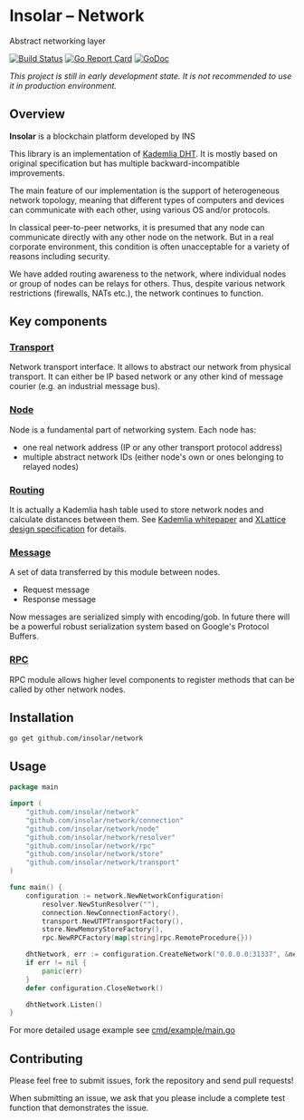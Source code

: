 Insolar – Network
===============
Abstract networking layer

[![Build Status](https://travis-ci.org/insolar/network.svg?branch=master)](https://travis-ci.org/insolar/network)
[![Go Report Card](https://goreportcard.com/badge/github.com/insolar/network)](https://goreportcard.com/report/github.com/insolar/network)
[![GoDoc](https://godoc.org/github.com/insolar/network?status.svg)](https://godoc.org/github.com/insolar/network)

_This project is still in early development state.
It is not recommended to use it in production environment._

Overview
--------
**Insolar** is a blockchain platform developed by INS

This library is an implementation of [Kademlia DHT](https://en.wikipedia.org/wiki/Kademlia).
It is mostly based on original specification but has multiple backward-incompatible improvements.

The main feature of our implementation is the support of heterogeneous network topology,
meaning that different types of computers and devices can communicate with each other,
using various OS and/or protocols. 

In classical peer-to-peer networks, it is presumed that any node can communicate directly
with any other node on the network. But in a real corporate environment, this condition
is often unacceptable for a variety of reasons including security.

We have added routing awareness to the network, where individual nodes or group of nodes
can be relays for others. Thus, despite various network restrictions (firewalls, NATs etc.),
the network continues to function.

Key components
--------------
### [Transport](https://godoc.org/github.com/insolar/network/transport)
Network transport interface. It allows to abstract our network from physical transport.
It can either be IP based network or any other kind of message courier (e.g. an industrial message bus). 

### [Node](https://godoc.org/github.com/insolar/network/node)
Node is a fundamental part of networking system. Each node has:
 - one real network address (IP or any other transport protocol address)
 - multiple abstract network IDs (either node's own or ones belonging to relayed nodes)

### [Routing](https://godoc.org/github.com/insolar/network/routing)
It is actually a Kademlia hash table used to store network nodes and calculate distances between them.
See [Kademlia whitepaper](https://pdos.csail.mit.edu/~petar/papers/maymounkov-kademlia-lncs.pdf) and
[XLattice design specification](http://xlattice.sourceforge.net/components/protocol/kademlia/specs.html) for details.


### [Message](https://godoc.org/github.com/insolar/network/message)
A set of data transferred by this module between nodes.
 - Request message
 - Response message
 
 Now messages are serialized simply with encoding/gob.
 In future there will be a powerful robust serialization system based on Google's Protocol Buffers.

### [RPC](https://godoc.org/github.com/insolar/network/rpc)
RPC module allows higher level components to register methods that can be called by other network nodes.

Installation
------------

    go get github.com/insolar/network


Usage
-----

```go
package main

import (
	"github.com/insolar/network"
	"github.com/insolar/network/connection"
	"github.com/insolar/network/node"
	"github.com/insolar/network/resolver"
	"github.com/insolar/network/rpc"
	"github.com/insolar/network/store"
	"github.com/insolar/network/transport"
)

func main() {
	configuration := network.NewNetworkConfiguration(
		resolver.NewStunResolver(""),
		connection.NewConnectionFactory(),
		transport.NewUTPTransportFactory(),
		store.NewMemoryStoreFactory(),
		rpc.NewRPCFactory(map[string]rpc.RemoteProcedure{}))

	dhtNetwork, err := configuration.CreateNetwork("0.0.0.0:31337", &network.Options{})
	if err != nil {
		panic(err)
	}
	defer configuration.CloseNetwork()

	dhtNetwork.Listen()
}
```

For more detailed usage example see [cmd/example/main.go](cmd/example/main.go)


Contributing
------------

Please feel free to submit issues, fork the repository and send pull requests!

When submitting an issue, we ask that you please include a complete test function that demonstrates the issue.
